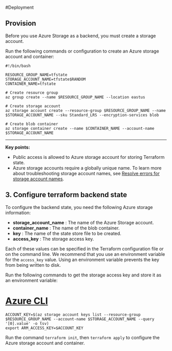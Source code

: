 
#Deployment

## Provision


Before you use Azure Storage as a backend, you must create a storage account.

Run the following commands or configuration to create an Azure storage account and container:


```
#!/bin/bash

RESOURCE_GROUP_NAME=tfstate
STORAGE_ACCOUNT_NAME=tfstate$RANDOM
CONTAINER_NAME=tfstate

# Create resource group
az group create --name $RESOURCE_GROUP_NAME --location eastus

# Create storage account
az storage account create --resource-group $RESOURCE_GROUP_NAME --name $STORAGE_ACCOUNT_NAME --sku Standard_LRS --encryption-services blob

# Create blob container
az storage container create --name $CONTAINER_NAME --account-name $STORAGE_ACCOUNT_NAME
```


---

**Key points:**

* Public access is allowed to Azure storage account for storing Terraform state.
* Azure storage accounts require a globally unique name. To learn more about troubleshooting storage account names, see [Resolve errors for storage account names](https://github.com/MicrosoftDocs/azure-dev-docs/blob/main/azure/azure-resource-manager/templates/error-storage-account-name).

## 3. Configure terraform backend state

To configure the backend state, you need the following Azure storage information:

* **storage_account_name** : The name of the Azure Storage account.
* **container_name** : The name of the blob container.
* **key** : The name of the state store file to be created.
* **access_key** : The storage access key.

Each of these values can be specified in the Terraform configuration file or on the command line. We recommend that you use an environment variable for the `access_key` value. Using an environment variable prevents the key from being written to disk.

Run the following commands to get the storage access key and store it as an environment variable:

# [Azure CLI](https://github.com/MicrosoftDocs/azure-dev-docs/blob/main/articles/terraform/store-state-in-azure-storage.md#tab/azure-cli)

```
ACCOUNT_KEY=$(az storage account keys list --resource-group $RESOURCE_GROUP_NAME --account-name $STORAGE_ACCOUNT_NAME --query '[0].value' -o tsv)
export ARM_ACCESS_KEY=$ACCOUNT_KEY
```




Run the command `terraform init`, then `terraform apply` to configure the Azure storage account and container.
